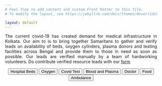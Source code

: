 ```yaml
---
# Feel free to add content and custom Front Matter to this file.
# To modify the layout, see https://jekyllrb.com/docs/themes/#overriding-theme-defaults

layout: default
---
```


<!-- ## Debjyoti Bhattacharjee ##
#### Research and Development Engineer #### -->

<!-- <p align="justify" class="introtext"><img src="/assets/me.jpg" alt="Smiley face" width="300"  align="left" style="padding-right: 20px;">
<b>Debjyoti Bhattacharjee </b> <br>
<span class="introhightext">System Level Design team, imec<br>
Kapeldreef 75,  Leuven 3001, Belgium</span>
<br>
<br>
Debjyoti Bhattacharjee is a Research and Development engineer at Compute System Architecture unit at <a href="https://www.imec.be/" target="_blank">imec</a>, Leuven. His current work focuses on design space exploration and performance estimation for high performance accelerator architectures for machine learning workloads.  -->

<p align="justify" class="introtext"> The current covid-19 has created demand for medical infrastructure in Kolkata. Our aim to is to bring together Samaritans to gather and verify leads on availability of beds, oxygen cylinders, plasma donors and testing facilities across Bengal and provide them to those in need as soon as possible. Our leads are verified manually by a team of hardworking volunteers. Do contribute verified resource leads with our <a href="{{ "/contribute/" | relative_url }}">form</a>  </p>


<div align="center">
 <div class="btn-group">
<a href="{{ "/bed/" | relative_url}}" class="button"><button>Hospital Beds</button></a>
<a href="{{ "/oxygen/" | relative_url}}" class="button"><button>Oxygen</button></a>
<a href="{{ "/test/" | relative_url}}" class="button"><button>Covid Test</button></a>
<a href="{{ "/blood/" | relative_url}}" class="button"><button>Blood and Plasma</button></a>
<a href="{{ "/tele/" | relative_url}}" class="button"><button>Doctor</button></a>
<a href="{{ "/food/" | relative_url}}" class="button"><button>Food</button></a>
<a href="{{ "/ambulance/" | relative_url}}" class="button"><button>Ambulance</button></a>
</div> 
</div>